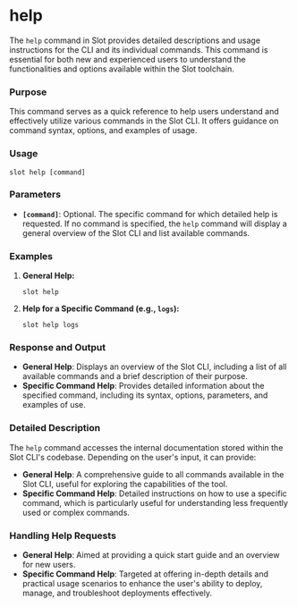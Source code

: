 # help

The `help` command in Slot provides detailed descriptions and usage instructions for the CLI and its individual commands. This command is essential for both new and experienced users to understand the functionalities and options available within the Slot toolchain.

### Purpose

This command serves as a quick reference to help users understand and effectively utilize various commands in the Slot CLI. It offers guidance on command syntax, options, and examples of usage.

### Usage

```
slot help [command]
```

### Parameters

- **`[command]`**: Optional. The specific command for which detailed help is requested. If no command is specified, the `help` command will display a general overview of the Slot CLI and list available commands.

### Examples

1. **General Help:**
    
    ```
    slot help
    ```
    
2. **Help for a Specific Command (e.g., `logs`):**
    
    ```
    slot help logs
    ```
    

### Response and Output

- **General Help**: Displays an overview of the Slot CLI, including a list of all available commands and a brief description of their purpose.
- **Specific Command Help**: Provides detailed information about the specified command, including its syntax, options, parameters, and examples of use.

### Detailed Description

The `help` command accesses the internal documentation stored within the Slot CLI's codebase. Depending on the user's input, it can provide:

- **General Help**: A comprehensive guide to all commands available in the Slot CLI, useful for exploring the capabilities of the tool.
- **Specific Command Help**: Detailed instructions on how to use a specific command, which is particularly useful for understanding less frequently used or complex commands.

### Handling Help Requests

- **General Help**: Aimed at providing a quick start guide and an overview for new users.
- **Specific Command Help**: Targeted at offering in-depth details and practical usage scenarios to enhance the user's ability to deploy, manage, and troubleshoot deployments effectively.